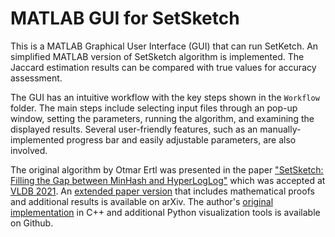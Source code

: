 # MATLAB GUI for SetSketch

This is a MATLAB Graphical User Interface (GUI) that can run SetKetch. An simplified MATLAB version of SetSketch algorithm is implemented. The Jaccard estimation results can be compared with true values for accuracy assessment.


The GUI has an intuitive workflow with the key steps shown in the `Workflow` folder. The main steps include selecting input files through an pop-up window, setting the parameters, running the algorithm, and examining the displayed results. Several user-friendly features, such as an manually-implemented progress bar and easily adjustable parameters, are also involved.


The original algorithm by Otmar Ertl was presented in the paper ["SetSketch: Filling the Gap between MinHash and HyperLogLog"](http://vldb.org/pvldb/vol14/p2244-ertl.pdf) which was accepted at [VLDB 2021](https://vldb.org/2021/). An [extended paper version](https://arxiv.org/abs/2101.00314) that includes mathematical proofs and additional results is available on arXiv. The author's [original implementation](https://github.com/dynatrace-research/set-sketch-paper) in C++ and additional Python visualization tools is available on Github.
